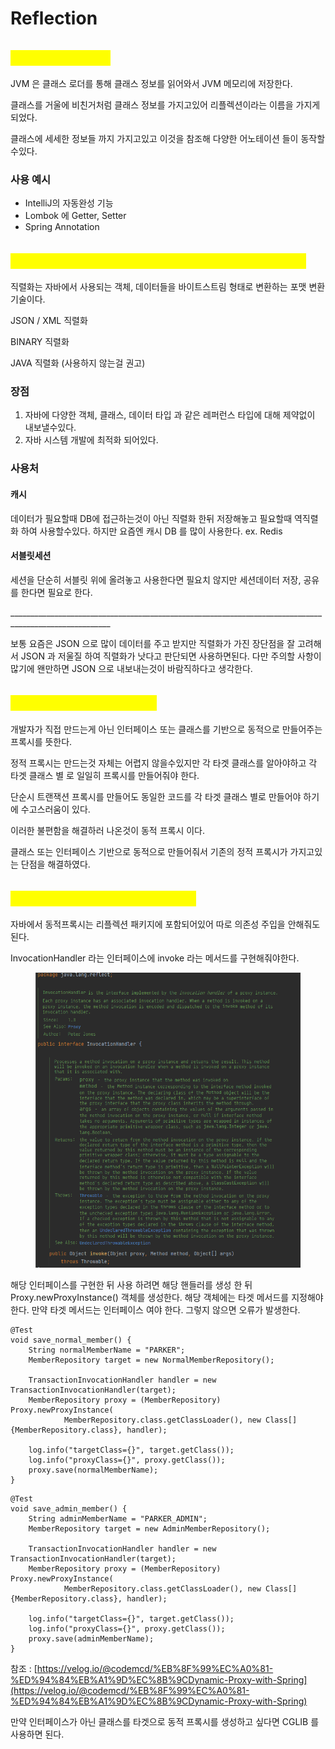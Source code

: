 # Reflection

## <mark style="color:yellow;">Reflection 이란?</mark>

JVM 은 클래스 로더를 통해 클래스 정보를 읽어와서 JVM 메모리에 저장한다.

클래스를 거울에 비친거처럼 클래스 정보를 가지고있어 리플렉션이라는 이름을 가지게되었다.

클래스에 세세한 정보들 까지 가지고있고 이것을 참조해 다양한 어노테이션 들이 동작할수있다.

### 사용 예시

* IntelliJ의 자동완성 기능
* Lombok 에 Getter, Setter
* Spring Annotation

## <mark style="color:yellow;">자바 직렬화란 무엇인가요? 어떤 상황에서 필요한가요?</mark>

직렬화는 자바에서 사용되는 객체, 데이터들을 바이트스트림 형태로 변환하는 포맷 변환 기술이다.

JSON / XML 직렬화

BINARY 직렬화

JAVA 직렬화 (사용하지 않는걸 권고)

### **장점**

1. 자바에 다양한 객체, 클래스, 데이터 타입 과 같은 레퍼런스 타입에 대해 제약없이 내보낼수있다.
2. 자바 시스템 개발에 최적화 되어있다.

### 사용처

#### 캐시

데이터가 필요할때 DB에 접근하는것이 아닌 직렬화 한뒤 저장해놓고 필요할때 역직렬화 하여 사용할수있다. 하지만 요즘엔 캐시 DB 를 많이 사용한다. ex. Redis

#### 서블릿세션

세션을 단순히 서블릿 위에 올려놓고 사용한다면 필요치 않지만 세션데이터 저장, 공유를 한다면 필요로 한다.

\_\_\_\_\_\_\_\_\_\_\_\_\_\_\_\_\_\_\_\_\_\_\_\_\_\_\_\_\_\_\_\_\_\_\_\_\_\_\_\_\_\_\_\_\_\_\_\_\_\_\_\_\_\_\_\_\_\_\_\_\_\_\_\_\_\_\_\_\_\_\_\_\_\_\_\_\_\_\_\_\_\_\_\_\_\_\_\_\_\_\_\_\_\_\_\_\_\_\_\_\_\_\_

보통 요즘은 JSON 으로 많이 데이터를 주고 받지만 직렬화가 가진 장단점을 잘 고려해서 JSON 과 저울질 하여 직렬화가 낫다고 판단되면 사용하면된다. 다만 주의할 사항이 많기에 왠만하면 JSON 으로 내보내는것이 바람직하다고 생각한다.



## <mark style="color:yellow;">동적 프록시란 무엇인가요?</mark>

개발자가 직접 만드는게 아닌  인터페이스 또는 클래스를 기반으로 동적으로 만들어주는 프록시를 뜻한다.

정적 프록시는 만드는것 자체는 어렵지 않을수있지만 각 타겟 클래스를 알아야하고 각 타겟 클래스 별 로 일일히 프록시를 만들어줘야 한다.&#x20;

단순시 트랜잭션 프록시를 만들어도 동일한 코드를 각 타겟 클래스 별로 만들어야 하기에 수고스러움이 있다.&#x20;

이러한 불편함을 해결하러 나온것이 동적 프록시 이다.

클래스 또는 인터페이스 기반으로 동적으로 만들어줘서 기존의 정적 프록시가 가지고있는 단점을 해결하였다.



## <mark style="color:yellow;">동적 프록시는 어떻게 사용하나요?</mark>

자바에서 동적프록시는 리플렉션 패키지에 포함되어있어 따로 의존성 주입을 안해줘도 된다.

InvocationHandler 라는 인터페이스에  invoke 라는 메서드를 구현해줘야한다.

<figure><img src="../.gitbook/assets/image (1).png" alt=""><figcaption></figcaption></figure>

해당 인터페이스를 구현한 뒤 사용 하려면 해당 핸들러를 생성 한 뒤 Proxy.newProxyInstance() 객체를 생성한다. 해당 객체에는 타겟 메서드를 지정해야 한다. 만약 타겟 메서드는 인터페이스 여야 한다. 그렇지 않으면 오류가 발생한다.



```
@Test
void save_normal_member() {
    String normalMemberName = "PARKER";
    MemberRepository target = new NormalMemberRepository();

    TransactionInvocationHandler handler = new TransactionInvocationHandler(target);
    MemberRepository proxy = (MemberRepository) Proxy.newProxyInstance(
            MemberRepository.class.getClassLoader(), new Class[]{MemberRepository.class}, handler);

    log.info("targetClass={}", target.getClass());
    log.info("proxyClass={}", proxy.getClass());
    proxy.save(normalMemberName);
}
```

```
@Test
void save_admin_member() {
    String adminMemberName = "PARKER_ADMIN";
    MemberRepository target = new AdminMemberRepository();

    TransactionInvocationHandler handler = new TransactionInvocationHandler(target);
    MemberRepository proxy = (MemberRepository) Proxy.newProxyInstance(
            MemberRepository.class.getClassLoader(), new Class[]{MemberRepository.class}, handler);

    log.info("targetClass={}", target.getClass());
    log.info("proxyClass={}", proxy.getClass());
    proxy.save(adminMemberName);
}
```

참조 : [https://velog.io/@codemcd/%EB%8F%99%EC%A0%81-%ED%94%84%EB%A1%9D%EC%8B%9CDynamic-Proxy-with-Spring](https://velog.io/@codemcd/%EB%8F%99%EC%A0%81-%ED%94%84%EB%A1%9D%EC%8B%9CDynamic-Proxy-with-Spring)



만약 인터페이스가 아닌 클래스를 타겟으로 동적 프록시를 생성하고 싶다면  CGLIB 를 사용하면 된다.





